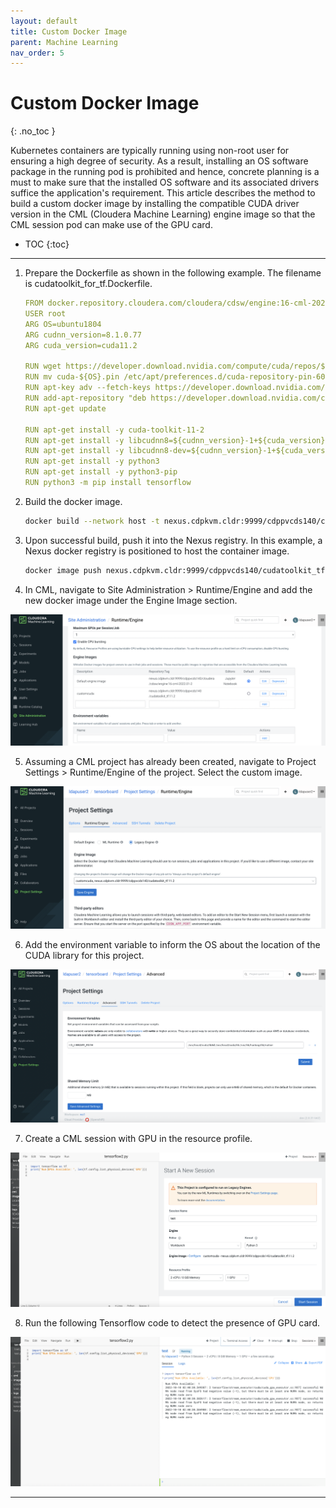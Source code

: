 ```yaml
---
layout: default
title: Custom Docker Image
parent: Machine Learning
nav_order: 5
---
```


# Custom Docker Image
{: .no_toc }

Kubernetes containers are typically running using non-root user for ensuring a high degree of security. As a result, installing an OS software package in the running pod is prohibited and hence, concrete planning is a must to make sure that the installed OS software and its associated drivers suffice the application's requirement. 
This article describes the method to build a custom docker image by installing the compatible CUDA driver version in the CML (Cloudera Machine Learning) engine image so that the CML session pod can make use of the GPU card.

- TOC
{:toc}

---

1. Prepare the Dockerfile as shown in the following example. The filename is cudatoolkit_for_tf.Dockerfile.

    ```yaml
    FROM docker.repository.cloudera.com/cloudera/cdsw/engine:16-cml-2022.01-2
    USER root
    ARG OS=ubuntu1804
    ARG cudnn_version=8.1.0.77
    ARG cuda_version=cuda11.2

    RUN wget https://developer.download.nvidia.com/compute/cuda/repos/${OS}/x86_64/cuda-${OS}.pin 
    RUN mv cuda-${OS}.pin /etc/apt/preferences.d/cuda-repository-pin-600
    RUN apt-key adv --fetch-keys https://developer.download.nvidia.com/compute/cuda/repos/${OS}/x86_64/3bf863cc.pub
    RUN add-apt-repository "deb https://developer.download.nvidia.com/compute/cuda/repos/${OS}/x86_64/ /"
    RUN apt-get update

    RUN apt-get install -y cuda-toolkit-11-2
    RUN apt-get install -y libcudnn8=${cudnn_version}-1+${cuda_version}
    RUN apt-get install -y libcudnn8-dev=${cudnn_version}-1+${cuda_version}
    RUN apt-get install -y python3
    RUN apt-get install -y python3-pip
    RUN python3 -m pip install tensorflow
    ```

2. Build the docker image. 

    ```bash
    docker build --network host -t nexus.cdpkvm.cldr:9999/cdppvcds140/cudatoolkit_tf:11.3 . -f cudatoolkit_for_tf.Dockerfile
    ```
    
3. Upon successful build, push it into the Nexus registry. In this example, a Nexus docker registry is positioned to host the container image.   

    ```bash
    docker image push nexus.cdpkvm.cldr:9999/cdppvcds140/cudatoolkit_tf:11.3
    ```
    
4. In CML, navigate to Site Administration > Runtime/Engine and add the new docker image under the Engine Image section.


![](../../assets/images/cml/customimage1.png)


5. Assuming a CML project has already been created, navigate to Project Settings > Runtime/Engine of the project. Select the custom image.

![](../../assets/images/cml/customimage2.png)

6. Add the environment variable to inform the OS about the location of the CUDA library for this project.

![](../../assets/images/cml/customimage3.png)

7. Create a CML session with GPU in the resource profile.

![](../../assets/images/cml/customimage4.png)

8. Run the following Tensorflow code to detect the presence of GPU card.

![](../../assets/images/cml/customimage5.png)


---
